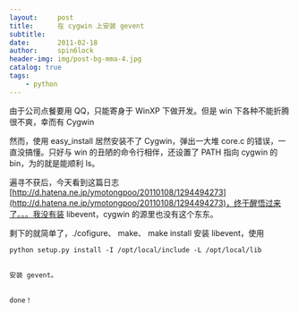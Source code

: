 ```yaml
---
layout:     post
title:      在 cygwin 上安装 gevent
subtitle:   
date:       2011-02-18
author:     spin6lock
header-img: img/post-bg-mma-4.jpg
catalog: true
tags:
    - python
---
```

由于公司点餐要用 QQ，只能寄身于 WinXP 下做开发。但是 win 下各种不能折腾很不爽，幸而有 Cygwin

然而，使用 easy_install 居然安装不了 Cygwin，弹出一大堆 core.c 的错误，一直没搞懂。只好与 win 的丑陋的命令行相伴，还设置了 PATH 指向 cygwin 的 bin，为的就是能顺利 ls。

遍寻不获后，今天看到这篇日志 [http://d.hatena.ne.jp/ymotongpoo/20110108/1294494273](http://d.hatena.ne.jp/ymotongpoo/20110108/1294494273)，终于醒悟过来了。。。我没有装 libevent，cygwin 的源里也没有这个东东。

剩下的就简单了，./cofigure、 make、 make install 安装 libevent，使用

```
python setup.py install -I /opt/local/include -L /opt/local/lib
```

```

```

```
安装 gevent。
```

```

```

```
done！
```
